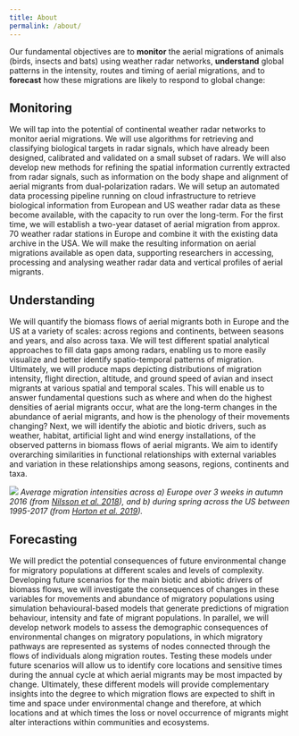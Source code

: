 ```yaml
---
title: About
permalink: /about/
---
```


Our fundamental objectives are to **monitor** the aerial migrations of animals (birds, insects and bats) using weather radar networks, 
**understand** global patterns in the intensity, routes and timing of aerial migrations, and to **forecast** how these migrations are 
likely to respond to global change:

## Monitoring
We will tap into the potential of continental weather radar networks to monitor aerial migrations. We will use algorithms for retrieving 
and classifying biological targets in radar signals, which have already been designed, calibrated and validated on a small subset of 
radars. We will also develop new methods for refining the spatial information currently extracted from radar signals, such as 
information on the body shape and alignment of aerial migrants from dual-polarization radars. We will setup an automated data processing 
pipeline running on cloud infrastructure to retrieve biological information from European and US weather radar data as these become 
available, with the capacity to run over the long-term. For the first time, we will establish a two-year dataset of aerial migration 
from approx. 70 weather radar stations in Europe and combine it with the existing data archive in the USA. We will make the resulting 
information on aerial migrations available as open data, supporting researchers in accessing, processing and analysing weather radar 
data and vertical profiles of aerial migrants.

## Understanding
We will quantify the biomass flows of aerial migrants both in Europe and the US at a variety of scales: across regions and continents, 
between seasons and years, and also across taxa. We will test different spatial analytical approaches to fill data gaps among radars, 
enabling us to more easily visualize and better identify spatio-temporal patterns of migration. Ultimately, we will produce maps 
depicting distributions of migration intensity, flight direction, altitude, and ground speed of avian and insect migrants at various 
spatial and temporal scales. This will enable us to answer fundamental questions such as where and when do the highest densities of 
aerial migrants occur, what are the long-term changes in the abundance of aerial migrants, and how is the phenology of their movements 
changing? Next, we will identify the abiotic and biotic drivers, such as weather, habitat, artificial light and wind energy 
installations, of the observed patterns in biomass flows of aerial migrants. We aim to identify overarching similarities in functional 
relationships with external variables and variation in these relationships among seasons, regions, continents and taxa.

![](https://github.com/enram/globam.science/blob/master/assets/img/biomass_flow_fig_cropped.png)
_Average migration intensities across a) Europe over 3 weeks in autumn 2016 (from [Nilsson et al. 2018](https://onlinelibrary.wiley.com/doi/full/10.1111/ecog.04003)), and b) during spring across the US between 1995-2017 (from [Horton et al. 2019](https://esajournals.onlinelibrary.wiley.com/doi/full/10.1002/fee.2029))._

## Forecasting
We will predict the potential consequences of future environmental change for migratory populations at different scales and levels of 
complexity. Developing future scenarios for the main biotic and abiotic drivers of biomass flows, we will investigate the consequences 
of changes in these variables for movements and abundance of migratory populations using simulation behavioural-based models that 
generate predictions of migration behaviour, intensity and fate of migrant populations. In parallel, we will develop network models to 
assess the demographic consequences of environmental changes on migratory populations, in which migratory pathways are represented as 
systems of nodes connected through the flows of individuals along migration routes. Testing these models under future scenarios will 
allow us to identify core locations and sensitive times during the annual cycle at which aerial migrants may be most impacted by change. 
Ultimately, these different models will provide complementary insights into the degree to which migration flows are expected to shift in 
time and space under environmental change and therefore, at which locations and at which times the loss or novel occurrence of migrants 
might alter interactions within communities and ecosystems. 
